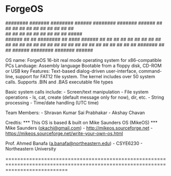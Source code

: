 # ForgeOS

   ########   #######  ########   ######  ########     #######   ###### 
    ##        ##     ## ##     ## ##    ## ##          ##     ##  ##     
    ##        ##     ## ##     ## ##       ##          ##     ##  #####  
    ######    ##     ## ########  ##  #### ######      ##     ##      ## 
    ##        ##     ## ##   ##   ##    ## ##          ##     ## ##    ##
    ##        ##     ## ##    ##  ##    ## ##          ##     ## ##    ##
    ##         #######  ##     ##  ######  ########     #######   ###### 



OS name: ForgeOS
16-bit real mode operating system for x86-compatible PCs
Landuage: Assembly language
Bootable from a floppy disk, CD-ROM or USB key
Features: Text-based dialog-driven user-interface, command-line, support for FAT12 file system. 
The kernel includes over 50 system calls.
Supports .BIN and .BAS executable file types

Basic system calls include:
    - Screen/text manipulation
    - File system operations - ls, cat, create (default message only for now), dir, etc.
    - String processing
    - Time/date handling (UTC time)

Team Members: 
    - Shravan Kumar Sai Prabhakar
    - Akshay Chavan
    

Credtis: 
*** This OS is based & built on Mike Saunders OS (MikeOS) ***
Mike Saunders (okachi@gmail.com) 
    - http://mikeos.sourceforge.net
    - https://mikeos.sourceforge.net/write-your-own-os.html

Prof. Ahmed Banafa (a.banafa@northeastern.edu)
    - CSYE6230 - Northeastern University


=================================================================================================================================

